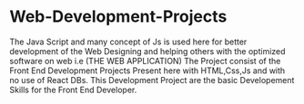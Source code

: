 # Web-Development-Projects
The Java Script and many concept of Js is used here for better development of the Web Designing and helping others with the optimized software on web i.e (THE WEB APPLICATION)
The Project consist of the Front End Development Projects Present here with HTML,Css,Js and with no use of React DBs.
This Development Project are the basic Developement Skills for the Front End Developer.

